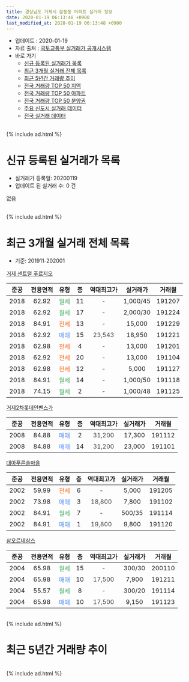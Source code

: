 ```yaml
---
title: 경상남도 거제시 문동동 아파트 실거래 정보
date: 2020-01-19 06:13:48 +0900
last_modified_at: 2020-01-19 06:13:48 +0900
---
```


* 업데이트 : 2020-01-19
* 자료 출처 : [국토교통부 실거래가 공개시스템](http://rt.molit.go.kr)
* 바로 가기
    * [신규 등록된 실거래가 목록](#신규-등록된-실거래가-목록)
    * [최근 3개월 실거래 전체 목록](#최근-3개월-실거래-전체-목록)
    * [최근 5년간 거래량 추이](#최근-5년간-거래량-추이)
    * [전국 거래량 TOP 50 지역](https://apt-info.github.io/apt-trade-info/최근-3개월-전국에서-가장-거래가-많이-발생한-지역)
    * [전국 거래량 TOP 50 아파트](https://apt-info.github.io/apt-trade-info/최근-3개월-전국에서-가장-거래가-많이-발생한-아파트)
    * [전국 거래량 TOP 50 분양권](https://apt-info.github.io/apt-trade-info/최근-3개월-전국에서-가장-거래가-많이-발생한-분양권)
    * [주요 신도시 실거래 데이터](https://apt-info.github.io/apt-trade-info/주요-신도시)
    * [전국 실거래 데이터](https://apt-info.github.io/apt-trade-info/전국)
<br>
{% include ad.html %}
<br>

# 신규 등록된 실거래가 목록
* 실거래가 등록일: 20200119
* 업데이트 된 실거래 수: 0 건

없음

<br>
{% include ad.html %}
<br>

# 최근 3개월 실거래 전체 목록
* 기준: 201911-202001


[거제 센트럴 푸르지오](https://search.naver.com/search.naver?query=%EA%B2%BD%EC%83%81%EB%82%A8%EB%8F%84+%EA%B1%B0%EC%A0%9C%EC%8B%9C+%EB%AC%B8%EB%8F%99%EB%8F%99+%EA%B1%B0%EC%A0%9C+%EC%84%BC%ED%8A%B8%EB%9F%B4+%ED%91%B8%EB%A5%B4%EC%A7%80%EC%98%A4)

|준공|전용면적|유형|층|역대최고가|실거래가|거래월|
|:---:|:---:|:---:|:---:|:---:|:---:|:---:|
|2018|62.92|<span style="color:#34a853">월세</span>|11|<span style="color:#444444">-</span>|1,000/45|191207|
|2018|62.92|<span style="color:#34a853">월세</span>|17|<span style="color:#444444">-</span>|2,000/30|191224|
|2018|84.91|<span style="color:#ff5a00">전세</span>|13|<span style="color:#444444">-</span>|15,000|191229|
|2018|62.92|<span style="color:#4285f3">매매</span>|15|<span style="color:#444444">23,543</span>|18,950|191221|
|2018|62.98|<span style="color:#ff5a00">전세</span>|4|<span style="color:#444444">-</span>|13,000|191201|
|2018|62.92|<span style="color:#ff5a00">전세</span>|20|<span style="color:#444444">-</span>|13,000|191104|
|2018|62.98|<span style="color:#ff5a00">전세</span>|12|<span style="color:#444444">-</span>|5,000|191127|
|2018|84.91|<span style="color:#34a853">월세</span>|14|<span style="color:#444444">-</span>|1,000/50|191118|
|2018|74.15|<span style="color:#34a853">월세</span>|2|<span style="color:#444444">-</span>|1,000/48|191125|

[거제2차롯데인벤스가](https://search.naver.com/search.naver?query=%EA%B2%BD%EC%83%81%EB%82%A8%EB%8F%84+%EA%B1%B0%EC%A0%9C%EC%8B%9C+%EB%AC%B8%EB%8F%99%EB%8F%99+%EA%B1%B0%EC%A0%9C2%EC%B0%A8%EB%A1%AF%EB%8D%B0%EC%9D%B8%EB%B2%A4%EC%8A%A4%EA%B0%80)

|준공|전용면적|유형|층|역대최고가|실거래가|거래월|
|:---:|:---:|:---:|:---:|:---:|:---:|:---:|
|2008|84.88|<span style="color:#4285f3">매매</span>|2|<span style="color:#444444">31,200</span>|17,300|191112|
|2008|84.88|<span style="color:#4285f3">매매</span>|14|<span style="color:#444444">31,200</span>|23,000|191101|

[대아푸른솔마을](https://search.naver.com/search.naver?query=%EA%B2%BD%EC%83%81%EB%82%A8%EB%8F%84+%EA%B1%B0%EC%A0%9C%EC%8B%9C+%EB%AC%B8%EB%8F%99%EB%8F%99+%EB%8C%80%EC%95%84%ED%91%B8%EB%A5%B8%EC%86%94%EB%A7%88%EC%9D%84)

|준공|전용면적|유형|층|역대최고가|실거래가|거래월|
|:---:|:---:|:---:|:---:|:---:|:---:|:---:|
|2002|59.99|<span style="color:#ff5a00">전세</span>|6|<span style="color:#444444">-</span>|5,000|191205|
|2002|73.98|<span style="color:#4285f3">매매</span>|3|<span style="color:#444444">18,800</span>|7,800|191102|
|2002|84.91|<span style="color:#34a853">월세</span>|7|<span style="color:#444444">-</span>|500/35|191114|
|2002|84.91|<span style="color:#4285f3">매매</span>|1|<span style="color:#444444">19,800</span>|9,800|191120|

[삼오르네상스](https://search.naver.com/search.naver?query=%EA%B2%BD%EC%83%81%EB%82%A8%EB%8F%84+%EA%B1%B0%EC%A0%9C%EC%8B%9C+%EB%AC%B8%EB%8F%99%EB%8F%99+%EC%82%BC%EC%98%A4%EB%A5%B4%EB%84%A4%EC%83%81%EC%8A%A4)

|준공|전용면적|유형|층|역대최고가|실거래가|거래월|
|:---:|:---:|:---:|:---:|:---:|:---:|:---:|
|2004|65.98|<span style="color:#34a853">월세</span>|15|<span style="color:#444444">-</span>|300/30|200110|
|2004|65.98|<span style="color:#4285f3">매매</span>|10|<span style="color:#444444">17,500</span>|7,900|191211|
|2004|55.57|<span style="color:#34a853">월세</span>|8|<span style="color:#444444">-</span>|300/20|191114|
|2004|65.98|<span style="color:#4285f3">매매</span>|10|<span style="color:#444444">17,500</span>|9,150|191123|


<br>
{% include ad.html %}
<br>

# 최근 5년간 거래량 추이


<div style="width:100%;">
    <canvas id="deal_progress" height="200"></canvas>
</div>

<script>
new Chart(document.getElementById("deal_progress"), {
    type: 'line',
    data: {
        labels: ['201501','201502','201503','201504','201505','201506','201507','201508','201509','201510','201511','201512','201601','201602','201603','201604','201605','201606','201607','201608','201609','201610','201611','201612','201701','201702','201703','201704','201705','201706','201707','201708','201709','201710','201711','201712','201801','201802','201803','201804','201805','201806','201807','201808','201809','201810','201811','201812','201901','201902','201903','201904','201905','201906','201907','201908','201909','201910','201911','201912','202001'],
        datasets: [{
            label: '매매',
            pointRadius: 1,
            data: [8, 8, 8, 8, 6, 7, 5, 5, 9, 6, 6, 5, 4, 3, 5, 5, 0, 2, 3, 5, 6, 4, 4, 1, 1, 1, 6, 2, 6, 6, 2, 3, 4, 2, 4, 0, 27, 32, 23, 15, 9, 14, 12, 5, 4, 14, 4, 1, 4, 6, 6, 4, 7, 5, 4, 4, 8, 3, 5, 2, 0],
            borderColor: "rgba(255, 201, 14, 1)",
            backgroundColor: "rgba(255, 201, 14, 0.5)",
            fill: false,
            lineTension: 0
        },{
            label: '전월세',
            pointRadius: 1,
            data: [5, 2, 9, 2, 4, 2, 2, 2, 5, 4, 3, 3, 5, 5, 4, 3, 1, 0, 1, 2, 3, 4, 1, 2, 1, 3, 7, 4, 1, 2, 2, 1, 2, 0, 2, 4, 15, 22, 27, 27, 19, 12, 7, 8, 4, 10, 7, 8, 6, 7, 1, 10, 7, 2, 8, 7, 2, 5, 6, 5, 1],
            borderColor: "rgba(0, 141, 185, 1)",
            backgroundColor: "rgba(0, 141, 185, 0.5)",
            fill: false,
            lineTension: 0
        }
        ]
    },
    options: {
        responsive: true,
        title: {
            display: false
        },
        tooltips: {
            mode: 'index',
            intersect: false
        },
        hover: {
            mode: 'nearest',
            intersect: true
        },
        scales: {
            xAxes: [{
                display: true,
                scaleLabel: {
                    display: true,
                    labelString: '년/월'
                }
            }],
            yAxes: [{
                display: true,
                ticks: {
                    suggestedMin: 0,
                },
                scaleLabel: {
                    display: true,
                    labelString: '실거래 수'
                }
            }]
        }
    }
});

</script>


<br>
{% include ad.html %}
<br>

